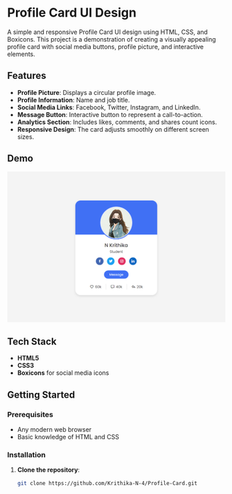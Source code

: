 # Profile Card UI Design

A simple and responsive Profile Card UI design using HTML, CSS, and Boxicons. This project is a demonstration of creating a visually appealing profile card with social media buttons, profile picture, and interactive elements.

## Features

- **Profile Picture**: Displays a circular profile image.
- **Profile Information**: Name and job title.
- **Social Media Links**: Facebook, Twitter, Instagram, and LinkedIn.
- **Message Button**: Interactive button to represent a call-to-action.
- **Analytics Section**: Includes likes, comments, and shares count icons.
- **Responsive Design**: The card adjusts smoothly on different screen sizes.

## Demo

![Profile Card UI](./Profile-card-output.jpg)

## Tech Stack

- **HTML5**
- **CSS3**
- **Boxicons** for social media icons

## Getting Started

### Prerequisites

- Any modern web browser
- Basic knowledge of HTML and CSS

### Installation

1. **Clone the repository**:

   ```bash
   git clone https://github.com/Krithika-N-4/Profile-Card.git
